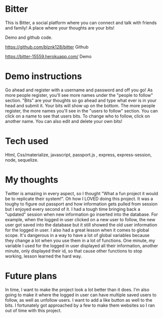 # Bitter
This is Bitter, a social platform where you can connect and talk with friends and family! A place where your thoughts are your bits!

Demo and github code.

https://github.com/blznk128/bitter Github

https://bitter-15559.herokuapp.com/ Demo

<h1>Demo instructions</h1>

Go ahead and register with a username and password and off you go! As more people register, you'll see more names under the "people to follow" section. "Bits" are your thoughts so go ahead and type what ever is in your head and submit it. Your bits will show up on the bottom. The more people register, the more names you'll see in the "users to follow" section. You can click on a name to see that users bits. To change who to follow, click on another name. You can also edit and delete your own bits!

<h1>Tech used</h1>

Html, Css/materialize, javascript, passport.js , express, express-session, node, sequelize.

<h1>My thoughts</h1>

Twitter is amazing in every aspect, so I thought "What a fun project it would be to replicate their system!". Oh how I LOVED doing this project. It was a toughy to figure out passport and how information gets pulled from session but I enjoyed every second of it. I had a tough time bringing back a "updated" session when new information go inserted into the database. For example, when the logged in user clicked on a new user to follow, the new user got saved into the database but it still showed the old user information for the logged in user. I also had a great lesson when it comes to global scope. It's dangerous in a way to have a lot of global variables because they change a lot when you use them in a lot of functions. One minute, my variable I used for the logged in user displayed all their information, another minute, only displayed their id, so that cause other functions to stop working, lesson learned the hard way.

<h1>Future plans</h1>

In time, I want to make the project look a lot better than it does. I'm also going to make it where the logged in user can have multiple saved users to follow, as well as unfollow users. I want to add a like button as well to the bits. I fortunately got approached by a few to make them websites so I ran out of time with this project.
